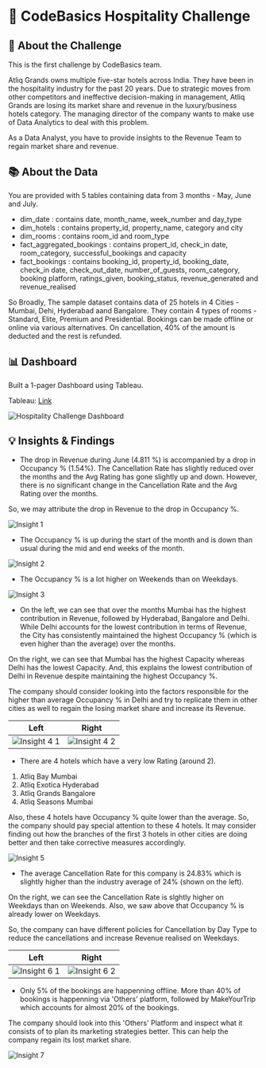 # :hotel:  CodeBasics Hospitality Challenge

## :muscle:   About the Challenge

This is the first challenge by CodeBasics team. 

Atliq Grands owns multiple five-star hotels across India. They have been in the hospitality industry for the past 20 years. Due to strategic moves from other competitors and ineffective decision-making in management, Atliq Grands are losing its market share and revenue in the luxury/business hotels category. The managing director of the company wants to make use of Data Analytics to deal with this problem.

As a Data Analyst, you have to provide insights to the Revenue Team to regain market share and revenue.

## :books: About the Data

You are provided with 5 tables containing data from 3 months - May, June and July.
- dim_date :  contains date, month_name, week_number and day_type
- dim_hotels : contains property_id, property_name, category and city
- dim_rooms : contains room_id and room_type
- fact_aggregated_bookings : contains propert_id, check_in date, room_category, successful_bookings and capacity
- fact_bookings : contains booking_id, property_id, booking_date, check_in date, check_out_date, number_of_guests, room_category, booking platform, ratings_given, booking_status, revenue_generated and revenue_realised

So Broadly, The sample dataset contains data of 25 hotels in 4 Cities - Mumbai, Dehi, Hyderabad aand Bangalore. They contain 4 types of rooms - Standard, Elite, Premium and Presidential. Bookings can be made offline or online via various alternatives. On cancellation, 40% of the amount is deducted and the rest is refunded.

##  :bar_chart: Dashboard

Built a 1-pager Dashboard using Tableau.

Tableau: [Link](https://public.tableau.com/app/profile/priya.palak7639/viz/HospitalityChallenge/DashboardInsights)

![Hospitality Challenge Dashboard](https://user-images.githubusercontent.com/96012488/193404766-a61b4c2d-13db-44dd-8c58-bf69c1cf3f8d.png)


## :bulb: Insights & Findings

 - The drop in Revenue during June (4.811 %) is accompanied by a drop in Occupancy % (1.54%). The Cancellation Rate has slightly reduced over the months and the Avg Rating has gone slightly up and down. However, there is no significant change in the Cancellation Rate and the Avg Rating over the months. 

 So, we may attribute the drop in Revenue to the drop in Occupancy %.
  
 ![Insight 1](https://user-images.githubusercontent.com/96012488/193406845-c21e38ff-d36a-4e27-ae02-aa8c99294588.png)
 
 
 - The Occupancy % is up during the start of the month and is down than usual during the mid and end weeks of the month.
 
 ![Insight 2](https://user-images.githubusercontent.com/96012488/193407365-0e1d18e9-23fc-4775-a6c0-d71d57821d72.png)
 
 
 - The Occupancy % is a lot higher on Weekends than on Weekdays.
 
 ![Insight 3](https://user-images.githubusercontent.com/96012488/193407491-e19aa2ec-fd89-439e-8be4-28cdd7fcf8a4.png)
 
 
 - On the left, we can see that over the months Mumbai has the highest contribution in Revenue, followed by Hyderabad, Bangalore and Delhi. While Delhi accounts for the lowest contribution in terms of Revenue, the City has consistently maintained the highest Occupancy % (which is even higher than the average) over the months.

On the right, we can see that Mumbai has the highest Capacity whereas Delhi has the lowest Capacity. And, this explains the lowest contribution of Delhi in Revenue despite maintaining the highest Occupancy %.

The company should consider looking into the factors responsible for the higher than average Occupancy % in Delhi and try to replicate them in other cities as well to regain the losing market share and increase its Revenue.

 Left| Right
:-----------:|:------------:
![Insight 4 1](https://user-images.githubusercontent.com/96012488/193407747-932c7769-20ce-4b2a-becf-dd0222131fff.png)| ![Insight 4 2](https://user-images.githubusercontent.com/96012488/193407773-0793df2e-bf05-4b06-877b-06549c929041.png)


- There are 4 hotels which have a very low Rating (around 2).

1. Atliq Bay Mumbai
2. Atliq Exotica Hyderabad
3. Atliq Grands Bangalore
4. Atliq Seasons Mumbai

Also, these 4 hotels have Occupancy % quite lower than the average.
So, the company should pay special attention to these 4 hotels. It may consider finding out how the branches of the first 3 hotels in other cities are doing better and then take corrective measures accordingly.     

![Insight 5](https://user-images.githubusercontent.com/96012488/193408066-12ef6fb4-7e0b-4287-9d2c-9070d3eb8eab.png)


- The average Cancellation Rate for this company is 24.83% which is slightly higher than the industry average of 24% (shown on the left).

On the right, we can see the Cancellation Rate is slghtly higher on Weekdays than on Weekends. 
Also, we saw above that Occupancy % is already lower on Weekdays.

So, the company can have different policies for Cancellation by Day Type to reduce the cancellations and increase Revenue realised on Weekdays.

Left|Right
:---:|:---:
![Insight 6 1](https://user-images.githubusercontent.com/96012488/193408637-0b427f3c-751e-43bc-b37f-0a59888b925c.png)|![Insight 6 2](https://user-images.githubusercontent.com/96012488/193408654-a75810d1-e38a-4a44-9a24-ded3e9a584bd.png)


- Only 5% of the bookings are happenning offline. More than 40% of bookings is happenning via 'Others' platform, followed by MakeYourTrip which accounts for almost 20% of the bookings.

The company should look into this 'Others' Platform and inspect what it consists of to plan its marketing strategies better. This can help the company regain its lost market share.


![Insight 7](https://user-images.githubusercontent.com/96012488/193408984-09ae3196-03c4-4ca5-986c-57c74a452479.png)







